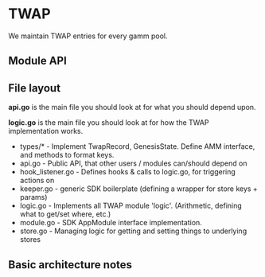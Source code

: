 # TWAP

We maintain TWAP entries for every gamm pool.

## Module API

## File layout

**api.go** is the main file you should look at for what you should depend upon.

**logic.go** is the main file you should look at for how the TWAP implementation works.

- types/* - Implement TwapRecord, GenesisState. Define AMM interface, and methods to format keys.
- api.go - Public API, that other users / modules can/should depend on
- hook_listener.go - Defines hooks & calls to logic.go, for triggering actions on 
- keeper.go - generic SDK boilerplate (defining a wrapper for store keys + params)
- logic.go - Implements all TWAP module 'logic'. (Arithmetic, defining what to get/set where, etc.)
- module.go - SDK AppModule interface implementation.
- store.go - Managing logic for getting and setting things to underlying stores

## Basic architecture notes

